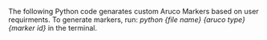 The following Python code genarates custom Aruco Markers based on user requirments. 
To generate markers, run: _python {file name} {aruco type} {marker id}_ in the terminal.


